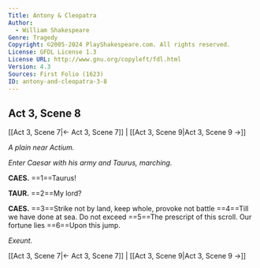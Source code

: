 ```yaml
---
Title: Antony & Cleopatra
Author: 
  - William Shakespeare
Genre: Tragedy
Copyright: ©2005-2024 PlayShakespeare.com. All rights reserved.
License: GFDL License 1.3
License URL: http://www.gnu.org/copyleft/fdl.html
Version: 4.3
Sources: First Folio (1623)
ID: antony-and-cleopatra-3-8
---
```


## Act 3, Scene 8
[[Act 3, Scene 7|← Act 3, Scene 7]] | [[Act 3, Scene 9|Act 3, Scene 9 →]]

*A plain near Actium.*

*Enter Caesar with his army and Taurus, marching.*

**CAES.**
==1==Taurus!

**TAUR.**
==2==My lord?

**CAES.**
==3==Strike not by land, keep whole, provoke not battle
==4==Till we have done at sea. Do not exceed
==5==The prescript of this scroll. Our fortune lies
==6==Upon this jump.

*Exeunt.*

[[Act 3, Scene 7|← Act 3, Scene 7]] | [[Act 3, Scene 9|Act 3, Scene 9 →]]